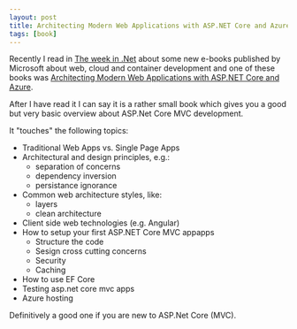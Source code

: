 ```yaml
---
layout: post
title: Architecting Modern Web Applications with ASP.NET Core and Azure
tags: [book]
---
```


Recently I read in [The week in .Net](https://blogs.msdn.microsoft.com/dotnet/tag/week-in-net/) about some new e-books published by Microsoft 
about web, cloud and container development and one of these books was
[Architecting Modern Web Applications with ASP.NET Core and Azure](https://www.microsoft.com/net/download/thank-you/aspnet-ebook).

After I have read it I can say it is a rather small book which gives you a good but very basic overview about ASP.Net Core MVC development.

It "touches" the following topics:

- Traditional Web Apps vs. Single Page Apps
- Architectural and design principles, e.g.:
  - separation of concerns
  - dependency inversion
  - persistance ignorance
- Common web architecture styles, like:
  - layers
  - clean architecture 
- Client side web technologies (e.g. Angular)
- How to setup your first ASP.NET Core MVC appapps
  - Structure the code
  - Sesign cross cutting concerns
  - Security
  - Caching
- How to use EF Core
- Testing asp.net core mvc apps
- Azure hosting

Definitively a good one if you are new to ASP.Net Core (MVC).

